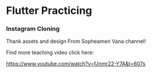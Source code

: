 # Flutter Practicing 
### Instagram Cloning

Thank assets and design From Sopheamen Vana channel!

Find more teaching video click here:

https://www.youtube.com/watch?v=fJnmr22-Y7A&t=607s

